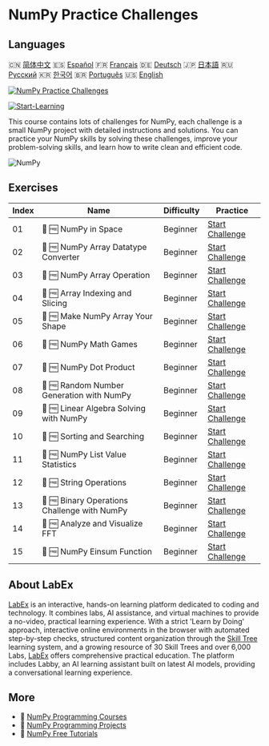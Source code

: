 # NumPy Practice Challenges

## Languages

🇨🇳 [简体中文](README_zh.md) 🇪🇸 [Español](README_es.md) 🇫🇷 [Français](README_fr.md) 🇩🇪 [Deutsch](README_de.md) 🇯🇵 [日本語](README_ja.md) 🇷🇺 [Русский](README_ru.md) 🇰🇷 [한국어](README_ko.md) 🇧🇷 [Português](README_pt.md) 🇺🇸 [English](README.md) 

[![NumPy Practice Challenges](https://cover-creator.labex.io/numpy-practice-challenges.png)](https://labex.io/courses/numpy-practice-challenges)

[![Start-Learning](https://img.shields.io/badge/Start-Learning-whitesmoke?style=for-the-badge)](https://labex.io/courses/numpy-practice-challenges)

This course contains lots of challenges for NumPy, each challenge is a small NumPy project with detailed instructions and solutions. You can practice your NumPy skills by solving these challenges, improve your problem-solving skills, and learn how to write clean and efficient code.

![NumPy](https://img.shields.io/badge/NumPy-whitesmoke?style=for-the-badge&logo=numpy)


## Exercises

|   Index | Name                                         | Difficulty   | Practice                                                                                                                                                 |
|---------|----------------------------------------------|--------------|----------------------------------------------------------------------------------------------------------------------------------------------------------|
|      01 | 🎯 🆓 NumPy in Space                         | Beginner     | <a target='_blank' href='https://labex.io/labs/numpy-numpy-in-space-33961?course=numpy-practice-challenges'>Start Challenge</a>                          |
|      02 | 🎯 🆓 NumPy Array Datatype Converter         | Beginner     | <a target='_blank' href='https://labex.io/labs/numpy-numpy-array-datatype-converter-9187?course=numpy-practice-challenges'>Start Challenge</a>           |
|      03 | 🎯 🆓 NumPy Array Operation                  | Beginner     | <a target='_blank' href='https://labex.io/labs/numpy-numpy-array-operation-8708?course=numpy-practice-challenges'>Start Challenge</a>                    |
|      04 | 🎯 🆓 Array Indexing and Slicing             | Beginner     | <a target='_blank' href='https://labex.io/labs/numpy-array-indexing-and-slicing-38504?course=numpy-practice-challenges'>Start Challenge</a>              |
|      05 | 🎯 🆓 Make NumPy Array Your Shape            | Beginner     | <a target='_blank' href='https://labex.io/labs/numpy-make-numpy-array-your-shape-8687?course=numpy-practice-challenges'>Start Challenge</a>              |
|      06 | 🎯 🆓 NumPy Math Games                       | Beginner     | <a target='_blank' href='https://labex.io/labs/python-numpy-math-games-10?course=numpy-practice-challenges'>Start Challenge</a>                          |
|      07 | 🎯 🆓 NumPy Dot Product                      | Beginner     | <a target='_blank' href='https://labex.io/labs/numpy-numpy-dot-product-8737?course=numpy-practice-challenges'>Start Challenge</a>                        |
|      08 | 🎯 🆓 Random Number Generation with NumPy    | Beginner     | <a target='_blank' href='https://labex.io/labs/numpy-random-number-generation-with-numpy-34635?course=numpy-practice-challenges'>Start Challenge</a>     |
|      09 | 🎯 🆓 Linear Algebra Solving with NumPy      | Beginner     | <a target='_blank' href='https://labex.io/labs/numpy-linear-algebra-solving-with-numpy-8000?course=numpy-practice-challenges'>Start Challenge</a>        |
|      10 | 🎯 🆓 Sorting and Searching                  | Beginner     | <a target='_blank' href='https://labex.io/labs/numpy-sorting-and-searching-154566?course=numpy-practice-challenges'>Start Challenge</a>                  |
|      11 | 🎯 🆓 NumPy List Value Statistics            | Beginner     | <a target='_blank' href='https://labex.io/labs/numpy-numpy-list-value-statistics-664?course=numpy-practice-challenges'>Start Challenge</a>               |
|      12 | 🎯 🆓 String Operations                      | Beginner     | <a target='_blank' href='https://labex.io/labs/python-string-operations-148882?course=numpy-practice-challenges'>Start Challenge</a>                     |
|      13 | 🎯 🆓 Binary Operations Challenge with NumPy | Beginner     | <a target='_blank' href='https://labex.io/labs/numpy-binary-operations-challenge-with-numpy-153823?course=numpy-practice-challenges'>Start Challenge</a> |
|      14 | 🎯 🆓 Analyze and Visualize FFT              | Beginner     | <a target='_blank' href='https://labex.io/labs/numpy-analyze-and-visualize-fft-55715?course=numpy-practice-challenges'>Start Challenge</a>               |
|      15 | 🎯 🆓 NumPy Einsum Function                  | Beginner     | <a target='_blank' href='https://labex.io/labs/numpy-numpy-einsum-function-8001?course=numpy-practice-challenges'>Start Challenge</a>                    |

## About LabEx

[LabEx](https://labex.io) is an interactive, hands-on learning platform dedicated to coding and technology. It combines labs, AI assistance, and virtual machines to provide a no-video, practical learning experience. With a strict 'Learn by Doing' approach, interactive online environments in the browser with automated step-by-step checks, structured content organization through the [Skill Tree](https://labex.io/learn) learning system, and a growing resource of 30 Skill Trees and over 6,000 Labs, [LabEx](https://labex.io) offers comprehensive practical education. The platform includes Labby, an AI learning assistant built on latest AI models, providing a conversational learning experience.

## More

- 🔗 [NumPy Programming Courses](https://github.com/labex-labs/awesome-programming-courses)
- 🔗 [NumPy Programming Projects](https://github.com/labex-labs/awesome-programming-projects)
- 🔗 [NumPy Free Tutorials](https://github.com/labex-labs/numpy-free-tutorials)

